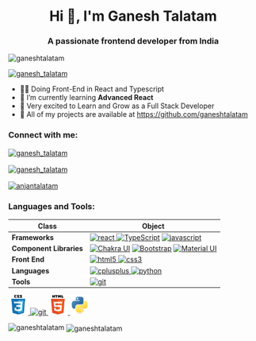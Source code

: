 <h1 align="center">Hi 👋, I'm Ganesh Talatam</h1>
<h3 align="center">A passionate frontend developer from India</h3>

<p align="left"> <img src="https://komarev.com/ghpvc/?username=ganeshtalatam&label=Profile%20views&color=0e75b6&style=flat" alt="ganeshtalatam" /> </p>

<p align="left"> <a href="https://twitter.com/ganesh_talatam" target="blank"><img src="https://img.shields.io/twitter/follow/ganesh_talatam?logo=twitter&style=for-the-badge" alt="ganesh_talatam" /></a> </p>

- 👨‍💻 Doing Front-End in React and Typescript
- 🌱 I’m currently learning **Advanced React**
- 🚀 Very excited to Learn and Grow as a Full Stack Developer
- 🛄 All of my projects are available at https://github.com/ganeshtalatam
<h3 align="left">Connect with me:</h3>
<p align="left">
 
<a href="https://twitter.com/ganesh_talatam" target="blank"> <img align="center" src="https://camo.githubusercontent.com/2137ddbb22407b5b1014cc38de9d4d3699533ceef590b2cb6f79e9d6a5aad086/68747470733a2f2f7777772e766563746f726c6f676f2e7a6f6e652f6c6f676f732f747769747465722f747769747465722d74696c652e737667" alt="ganesh_talatam" height="30" data-canonical-src="https://www.vectorlogo.zone/logos/twitter/twitter-tile.svg" style="max-width: 100%;"></a>

<a href="https://www.linkedin.com/in/ganesh-talatam-061925218/" rel="nofollow"><img align="center" src="https://camo.githubusercontent.com/b210f63177e9fb8233fe78db334e07688284ebeb38c627a8741ce0cc9f82fb09/68747470733a2f2f7777772e766563746f726c6f676f2e7a6f6e652f6c6f676f732f6c696e6b6564696e2f6c696e6b6564696e2d74696c652e737667" alt="ganesh_talatam" height="30" data-canonical-src="https://www.vectorlogo.zone/logos/linkedin/linkedin-tile.svg" style="max-width: 100%;"></a>

<a href="https://www.instagram.com/the._.thala21vd/" rel="nofollow"><img align="center" src="https://camo.githubusercontent.com/9f6ed7ba797f3c81be7c21e3c4476d4164b5a48b0ccd21265577a862bfa4e21a/68747470733a2f2f7777772e766563746f726c6f676f2e7a6f6e652f6c6f676f732f696e7374616772616d2f696e7374616772616d2d74696c652e737667" alt="anjantalatam" height="30" data-canonical-src="https://www.vectorlogo.zone/logos/instagram/instagram-tile.svg" style="max-width: 100%;"></a>
</p>

<h3 align="left">Languages and Tools:</h3>
<table>
<thead>
<tr>
<th>Class</th>
<th>Object</th>
</tr>
</thead>
<tbody>
<tr>
<td><strong>Frameworks</strong></td>
<td><a href="https://reactjs.org/" rel="nofollow"> <img src="https://camo.githubusercontent.com/accac71d5d4e61a129dc89eaac39d1c4c5437c44e18e085c2834a4297613ef50/68747470733a2f2f63646e2e776f726c64766563746f726c6f676f2e636f6d2f6c6f676f732f72656163742d322e737667" alt="react" height="36" data-canonical-src="https://cdn.worldvectorlogo.com/logos/react-2.svg" style="max-width: 100%;"> </a> <a href="https://www.typescriptlang.org/" rel="nofollow"><img src="https://camo.githubusercontent.com/3f51c9e4df2ed06b09943fce5082aa1b87de388710df73a072ed260a1fbfcf36/68747470733a2f2f63646e2e776f726c64766563746f726c6f676f2e636f6d2f6c6f676f732f747970657363726970742e737667" height="36" alt="TypeScript" data-canonical-src="https://cdn.worldvectorlogo.com/logos/typescript.svg" style="max-width: 100%;"></a> <a href="https://developer.mozilla.org/en-US/docs/Web/JavaScript" rel="nofollow"> <img src="https://camo.githubusercontent.com/e0a32498daaa1846d9a28912df654f2b2cc0a1891f4cb964836bc71a3fbc3362/68747470733a2f2f63646e2e776f726c64766563746f726c6f676f2e636f6d2f6c6f676f732f6c6f676f2d6a6176617363726970742e737667" alt="javascript" height="36" data-canonical-src="https://cdn.worldvectorlogo.com/logos/logo-javascript.svg" style="max-width: 100%;"> </a> </td>
</tr>
<tr>
<td><strong>Component Libraries</strong></td>
<td><a href="https://chakra-ui.com/" rel="nofollow"><img src="https://avatars.githubusercontent.com/u/54212428?s=200&v=4" height="36" alt="Chakra UI" data-canonical-src="https://www.vectorlogo.zone/logos/tailwindcss/tailwindcss-icon.svg" style="max-width: 100%;"></a> <a href="https://getbootstrap.com/" rel="nofollow"><img src="https://camo.githubusercontent.com/70ea199263787f23ad0f1feaf0c265d3baeb4286dd7089aa56ece4f73ee99f94/68747470733a2f2f63646e2e776f726c64766563746f726c6f676f2e636f6d2f6c6f676f732f626f6f7473747261702d352d312e737667" height="36" alt="Bootstrap" data-canonical-src="https://cdn.worldvectorlogo.com/logos/bootstrap-5-1.svg" style="max-width: 100%;"></a> <a href="https://mui.com/" rel="nofollow"><img src="https://camo.githubusercontent.com/a8e563f93d88e965ad40323a626baa8cdefa1554b2e08a26afbc994ac48d3c88/68747470733a2f2f63646e2e776f726c64766563746f726c6f676f2e636f6d2f6c6f676f732f6d6174657269616c2d75692d312e737667" height="36" alt="Material UI" data-canonical-src="https://cdn.worldvectorlogo.com/logos/material-ui-1.svg" style="max-width: 100%;"></a></td>
</tr>
<tr>
<td><strong>Front End</strong></td>
<td><a href="https://www.w3.org/html/" rel="nofollow"> <img src="https://camo.githubusercontent.com/bea3c45894fe8d810cfef5e0ba759d28033e0a534186ea1c1b71c70e1a57554f/68747470733a2f2f7777772e766563746f726c6f676f2e7a6f6e652f6c6f676f732f77335f68746d6c352f77335f68746d6c352d69636f6e2e737667" alt="html5" height="36" data-canonical-src="https://www.vectorlogo.zone/logos/w3_html5/w3_html5-icon.svg" style="max-width: 100%;"> </a><a href="https://www.w3schools.com/css/" rel="nofollow"> <img src="https://camo.githubusercontent.com/e3ea528306ee25e03662ecd554eefaeb6a571d706d8c765fa0ea3f0c35af7e46/68747470733a2f2f7777772e766563746f726c6f676f2e7a6f6e652f6c6f676f732f77335f6373732f77335f6373732d69636f6e2e737667" alt="css3" height="36" data-canonical-src="https://www.vectorlogo.zone/logos/w3_css/w3_css-icon.svg" style="max-width: 100%;"> </a></td>
</tr>
<tr>
<td><strong>Languages</strong></td>
<td><a href="https://www.w3schools.com/cpp/" rel="nofollow"> <img src="https://camo.githubusercontent.com/7ee2d7f3965036b872a3f281cc82b86f67720e61cf07031e383d0359043094af/68747470733a2f2f63646e2e776f726c64766563746f726c6f676f2e636f6d2f6c6f676f732f632e737667" alt="cplusplus" height="36" data-canonical-src="https://cdn.worldvectorlogo.com/logos/c.svg" style="max-width: 100%;"> </a><a href="https://www.python.org" rel="nofollow"> <img src="https://camo.githubusercontent.com/222fa9761f81c629e3cb83efa13d8469108c8e6d9c62ae6afcd1dceb4256d8fb/68747470733a2f2f63646e2e776f726c64766563746f726c6f676f2e636f6d2f6c6f676f732f707974686f6e2d352e737667" alt="python" height="36" data-canonical-src="https://cdn.worldvectorlogo.com/logos/python-5.svg" style="max-width: 100%;"> </a></td>
</tr>
<tr>
<td><strong>Tools</strong></td>
<td><a href="https://git-scm.com/" rel="nofollow"> <img src="https://camo.githubusercontent.com/fbfcb9e3dc648adc93bef37c718db16c52f617ad055a26de6dc3c21865c3321d/68747470733a2f2f7777772e766563746f726c6f676f2e7a6f6e652f6c6f676f732f6769742d73636d2f6769742d73636d2d69636f6e2e737667" alt="git" height="36" data-canonical-src="https://www.vectorlogo.zone/logos/git-scm/git-scm-icon.svg" style="max-width: 100%;"> </a></td>
</tr>
</tbody>
</table>
<p align="left"> <a href="https://www.w3schools.com/css/" target="_blank" rel="noreferrer"> <img src="https://raw.githubusercontent.com/devicons/devicon/master/icons/css3/css3-original-wordmark.svg" alt="css3" width="40" height="40"/> </a> <a href="https://git-scm.com/" target="_blank" rel="noreferrer"> <img src="https://www.vectorlogo.zone/logos/git-scm/git-scm-icon.svg" alt="git" width="40" height="40"/> </a> <a href="https://www.w3.org/html/" target="_blank" rel="noreferrer"> <img src="https://raw.githubusercontent.com/devicons/devicon/master/icons/html5/html5-original-wordmark.svg" alt="html5" width="40" height="40"/> </a> <a href="https://www.python.org" target="_blank" rel="noreferrer"> <img src="https://raw.githubusercontent.com/devicons/devicon/master/icons/python/python-original.svg" alt="python" width="40" height="40"/> </a> </p>

<p><img align="left" src="https://github-readme-stats.vercel.app/api/top-langs?username=ganeshtalatam&show_icons=true&locale=en&layout=compact" alt="ganeshtalatam" /></p>

<p>&nbsp;<img align="center" src="https://github-readme-stats.vercel.app/api?username=ganeshtalatam&show_icons=true&locale=en" alt="ganeshtalatam" /></p>
